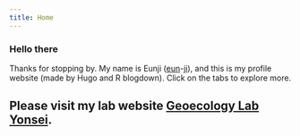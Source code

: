 ```yaml
---
title: Home
---
```


### Hello there

Thanks for stopping by. My name is Eunji ([eun](https://youtu.be/MrXAlc75Vv4)-[ji](https://youtu.be/H1a-qGPfu1s)), and this is my profile website (made by Hugo and R blogdown). Click on the tabs to explore more.

## **Please visit my lab website [Geoecology Lab Yonsei](https://geoecology.netlify.app/).**